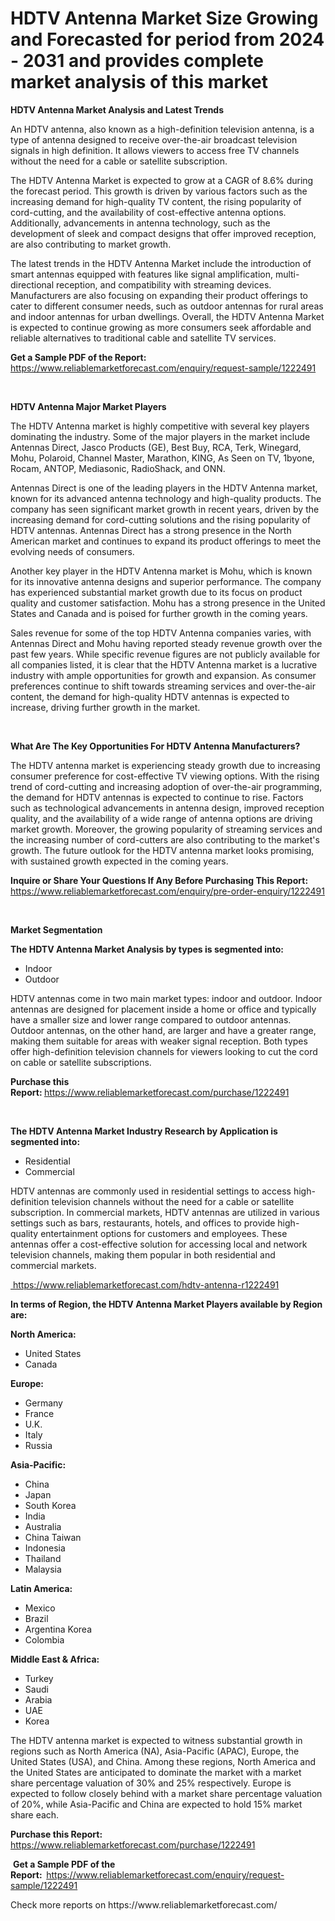 <p><h1>HDTV Antenna Market Size Growing and Forecasted for period from 2024 - 2031 and provides complete market analysis of this market</h1></p><p><strong>HDTV Antenna Market Analysis and Latest Trends</strong></p>
<p><p>An HDTV antenna, also known as a high-definition television antenna, is a type of antenna designed to receive over-the-air broadcast television signals in high definition. It allows viewers to access free TV channels without the need for a cable or satellite subscription.</p><p>The HDTV Antenna Market is expected to grow at a CAGR of 8.6% during the forecast period. This growth is driven by various factors such as the increasing demand for high-quality TV content, the rising popularity of cord-cutting, and the availability of cost-effective antenna options. Additionally, advancements in antenna technology, such as the development of sleek and compact designs that offer improved reception, are also contributing to market growth.</p><p>The latest trends in the HDTV Antenna Market include the introduction of smart antennas equipped with features like signal amplification, multi-directional reception, and compatibility with streaming devices. Manufacturers are also focusing on expanding their product offerings to cater to different consumer needs, such as outdoor antennas for rural areas and indoor antennas for urban dwellings. Overall, the HDTV Antenna Market is expected to continue growing as more consumers seek affordable and reliable alternatives to traditional cable and satellite TV services.</p></p>
<p><strong>Get a Sample PDF of the Report:&nbsp;</strong> <a href="https://www.reliablemarketforecast.com/enquiry/request-sample/1222491">https://www.reliablemarketforecast.com/enquiry/request-sample/1222491</a></p>
<p>&nbsp;</p>
<p><strong>HDTV Antenna Major Market Players</strong></p>
<p><p>The HDTV Antenna market is highly competitive with several key players dominating the industry. Some of the major players in the market include Antennas Direct, Jasco Products (GE), Best Buy, RCA, Terk, Winegard, Mohu, Polaroid, Channel Master, Marathon, KING, As Seen on TV, 1byone, Rocam, ANTOP, Mediasonic, RadioShack, and ONN.</p><p>Antennas Direct is one of the leading players in the HDTV Antenna market, known for its advanced antenna technology and high-quality products. The company has seen significant market growth in recent years, driven by the increasing demand for cord-cutting solutions and the rising popularity of HDTV antennas. Antennas Direct has a strong presence in the North American market and continues to expand its product offerings to meet the evolving needs of consumers.</p><p>Another key player in the HDTV Antenna market is Mohu, which is known for its innovative antenna designs and superior performance. The company has experienced substantial market growth due to its focus on product quality and customer satisfaction. Mohu has a strong presence in the United States and Canada and is poised for further growth in the coming years.</p><p>Sales revenue for some of the top HDTV Antenna companies varies, with Antennas Direct and Mohu having reported steady revenue growth over the past few years. While specific revenue figures are not publicly available for all companies listed, it is clear that the HDTV Antenna market is a lucrative industry with ample opportunities for growth and expansion. As consumer preferences continue to shift towards streaming services and over-the-air content, the demand for high-quality HDTV antennas is expected to increase, driving further growth in the market.</p></p>
<p>&nbsp;</p>
<p><strong>What Are The Key Opportunities For HDTV Antenna Manufacturers?</strong></p>
<p><p>The HDTV antenna market is experiencing steady growth due to increasing consumer preference for cost-effective TV viewing options. With the rising trend of cord-cutting and increasing adoption of over-the-air programming, the demand for HDTV antennas is expected to continue to rise. Factors such as technological advancements in antenna design, improved reception quality, and the availability of a wide range of antenna options are driving market growth. Moreover, the growing popularity of streaming services and the increasing number of cord-cutters are also contributing to the market's growth. The future outlook for the HDTV antenna market looks promising, with sustained growth expected in the coming years.</p></p>
<p><strong>Inquire or Share Your Questions If Any Before Purchasing This Report:</strong> <a href="https://www.reliablemarketforecast.com/enquiry/pre-order-enquiry/1222491">https://www.reliablemarketforecast.com/enquiry/pre-order-enquiry/1222491</a></p>
<p>&nbsp;</p>
<p><strong>Market Segmentation</strong></p>
<p><strong>The HDTV Antenna Market Analysis by types is segmented into:</strong></p>
<p><ul><li>Indoor</li><li>Outdoor</li></ul></p>
<p><p>HDTV antennas come in two main market types: indoor and outdoor. Indoor antennas are designed for placement inside a home or office and typically have a smaller size and lower range compared to outdoor antennas. Outdoor antennas, on the other hand, are larger and have a greater range, making them suitable for areas with weaker signal reception. Both types offer high-definition television channels for viewers looking to cut the cord on cable or satellite subscriptions.</p></p>
<p><strong>Purchase this Report:&nbsp;</strong><a href="https://www.reliablemarketforecast.com/purchase/1222491">https://www.reliablemarketforecast.com/purchase/1222491</a></p>
<p>&nbsp;</p>
<p><strong>The HDTV Antenna Market Industry Research by Application is segmented into:</strong></p>
<p><ul><li>Residential</li><li>Commercial</li></ul></p>
<p><p>HDTV antennas are commonly used in residential settings to access high-definition television channels without the need for a cable or satellite subscription. In commercial markets, HDTV antennas are utilized in various settings such as bars, restaurants, hotels, and offices to provide high-quality entertainment options for customers and employees. These antennas offer a cost-effective solution for accessing local and network television channels, making them popular in both residential and commercial markets.</p></p>
<p><a href="https://www.reliablemarketforecast.com/hdtv-antenna-r1222491">&nbsp;https://www.reliablemarketforecast.com/hdtv-antenna-r1222491</a></p>
<p><strong>In terms of Region, the HDTV Antenna Market Players available by Region are:</strong></p>
<p>
    <p> <strong> North America: </strong>
        <ul>
            <li>United States</li>
            <li>Canada</li>
        </ul>
        </p> 
    <p> <strong> Europe: </strong>
        <ul>
            <li>Germany</li>
            <li>France</li>
            <li>U.K.</li>
            <li>Italy</li>
            <li>Russia</li>
        </ul>
        </p> 
    <p> <strong> Asia-Pacific: </strong>
        <ul>
            <li>China</li>
            <li>Japan</li>
            <li>South Korea</li>
            <li>India</li>
            <li>Australia</li>
            <li>China Taiwan</li>
            <li>Indonesia</li>
            <li>Thailand</li>
            <li>Malaysia</li>
        </ul>
        </p> 
    <p> <strong> Latin America: </strong>
        <ul>
            <li>Mexico</li>
            <li>Brazil</li>
            <li>Argentina Korea</li>
            <li>Colombia</li>
        </ul>
        </p> 
    <p> <strong> Middle East & Africa: </strong>
        <ul>
            <li>Turkey</li>
            <li>Saudi</li>
            <li>Arabia</li>
            <li>UAE</li>
            <li>Korea</li>
        </ul>
    </p>
    </p>
<p><p>The HDTV antenna market is expected to witness substantial growth in regions such as North America (NA), Asia-Pacific (APAC), Europe, the United States (USA), and China. Among these regions, North America and the United States are anticipated to dominate the market with a market share percentage valuation of 30% and 25% respectively. Europe is expected to follow closely behind with a market share percentage valuation of 20%, while Asia-Pacific and China are expected to hold 15% market share each.</p></p>
<p><strong>Purchase this Report: </strong><a href="https://www.reliablemarketforecast.com/purchase/1222491">https://www.reliablemarketforecast.com/purchase/1222491</a></p>
<p>&nbsp;<strong>Get a Sample PDF of the Report:&nbsp;&nbsp;</strong><a href="https://www.reliablemarketforecast.com/enquiry/request-sample/1222491">https://www.reliablemarketforecast.com/enquiry/request-sample/1222491</a></p>
<p><strong></strong></p>
<p>Check more reports on https://www.reliablemarketforecast.com/</p>